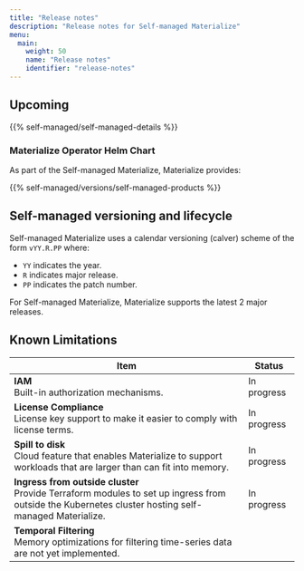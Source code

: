 ```yaml
---
title: "Release notes"
description: "Release notes for Self-managed Materialize"
menu:
  main:
    weight: 50
    name: "Release notes"
    identifier: "release-notes"
---
```


## **Upcoming**

{{% self-managed/self-managed-details %}}

### Materialize Operator Helm Chart

As part of the Self-managed Materialize, Materialize provides:

{{% self-managed/versions/self-managed-products %}}

## Self-managed versioning and lifecycle

Self-managed Materialize uses a calendar versioning (calver) scheme of the form
`vYY.R.PP` where:

- `YY` indicates the year.
- `R` indicates major release.
- `PP` indicates the patch number.

For Self-managed Materialize, Materialize supports the latest 2 major releases.

## Known Limitations

| Item                                    | Status      |
|-----------------------------------------|-------------|
| **IAM** <br>Built-in authorization mechanisms. | In progress |
| **License Compliance** <br>License key support to make it easier to comply with license terms. | In progress |
| **Spill to disk** <br> Cloud feature that enables Materialize to support workloads that are larger than can fit into memory. | In progress |
| **Ingress from outside cluster** <br> Provide Terraform modules to set up ingress from outside the Kubernetes cluster hosting self-managed Materialize. | In progress |
| **Temporal Filtering** <br> Memory optimizations for filtering time-series data are not yet implemented. | |
